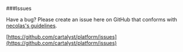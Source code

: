 ###Issues

Have a bug? Please create an issue here on GitHub that conforms with [necolas's guidelines](https://github.com/necolas/issue-guidelines).

[https://github.com/cartalyst/platform/issues](https://github.com/cartalyst/platform/issues)
